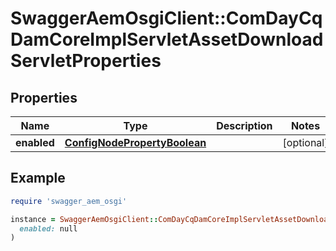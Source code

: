 # SwaggerAemOsgiClient::ComDayCqDamCoreImplServletAssetDownloadServletProperties

## Properties

| Name | Type | Description | Notes |
| ---- | ---- | ----------- | ----- |
| **enabled** | [**ConfigNodePropertyBoolean**](ConfigNodePropertyBoolean.md) |  | [optional] |

## Example

```ruby
require 'swagger_aem_osgi'

instance = SwaggerAemOsgiClient::ComDayCqDamCoreImplServletAssetDownloadServletProperties.new(
  enabled: null
)
```

